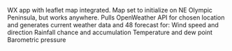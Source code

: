 WX app with leaflet map integrated. Map set to initialize on NE Olympic Peninsula, but works anywhere.
Pulls OpenWeather API for chosen location and generates current weather data and 48 forecast for:
  Wind speed and direction
  Rainfall chance and accumulation
  Temperature and dew point
  Barometric pressure
